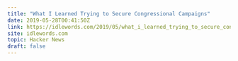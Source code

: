```yaml
---
title: "What I Learned Trying to Secure Congressional Campaigns"
date: 2019-05-28T00:41:50Z
link: https://idlewords.com/2019/05/what_i_learned_trying_to_secure_congressional_campaigns.htm?utm_medium=RSS&utm_source=hune
site: idlewords.com
topic: Hacker News
draft: false
---
```

